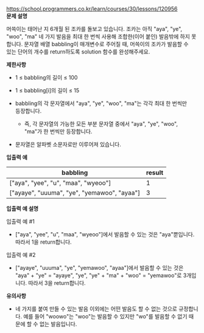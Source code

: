 https://school.programmers.co.kr/learn/courses/30/lessons/120956 <br>
**문제 설명**<br>

머쓱이는 태어난 지 6개월 된 조카를 돌보고 있습니다. 조카는 아직 "aya", "ye", <br>
"woo", "ma" 네 가지 발음을 최대 한 번씩 사용해 조합한(이어 붙인) 발음밖에 하지 못<br>
합니다. 문자열 배열 babbling이 매개변수로 주어질 때, 머쓱이의 조카가 발음할 수 <br>
있는 단어의 개수를 return하도록 solution 함수를 완성해주세요.

**제한사항**<br>

- 1 ≤ babbling의 길이 ≤ 100<br>
- 1 ≤ babbling[i]의 길이 ≤ 15<br>
- babbling의 각 문자열에서 "aya", "ye", "woo", "ma"는 각각 최대 한 번씩만<br>
등장합니다.

    - 즉, 각 문자열의 가능한 모든 부분 문자열 중에서 "aya", "ye", "woo",<br>
  "ma"가 한 번씩만 등장합니다.
- 문자열은 알파벳 소문자로만 이루어져 있습니다.

**입출력 예**

| babbling                                    | result |
|---------------------------------------------|:-------|
| ["aya", "yee", "u", "maa", "wyeoo"]         | 	1     |
| ["ayaye", "uuuma", "ye", "yemawoo", "ayaa"] | 	3     |

**입출력 예 설명**<br>

입출력 예 #1

- ["aya", "yee", "u", "maa", "wyeoo"]에서 발음할 수 있는 것은 "aya"뿐입니다. 따라서 1을 return합니다.<br>

입출력 예 #2

- ["ayaye", "uuuma", "ye", "yemawoo", "ayaa"]에서 발음할 수 있는 것은 "aya" + "ye" = "ayaye", "ye", "ye" + "ma" + "woo" = "yemawoo"로 3개입니다. 따라서 3을 return합니다.

**유의사항**
- 네 가지를 붙여 만들 수 있는 발음 이외에는 어떤 발음도 할 수 없는 것으로 규정합니다. 예를 들어 "woowo"는 "woo"는 발음할 수 있지만 "wo"를 발음할 수 없기 때문에 할 수 없는 발음입니다.